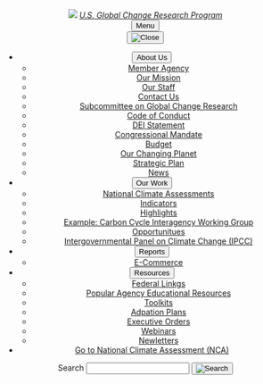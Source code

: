 <div class="usa-overlay"></div>
<header class="usa-header usa-header--extended">
  <div class="usa-navbar">
    <div class="usa-logo" id="-logo">
      <img src="/assets/img/logo.png" />
      <em class="usa-logo__text"><a href="/" title="Home">U.S. Global Change Research Program</a></em>
    </div>
    <button class="usa-menu-btn">Menu</button>
  </div>
  <nav aria-label="Primary navigation" class="usa-nav">
    <div class="usa-nav__inner">
      <button class="usa-nav__close">
        <img src="/assets/img/usa-icons/close.svg" role="img" alt="Close" />
      </button>
      <ul class="usa-nav__primary usa-accordion">
        <li class="usa-nav__primary-item">
          <button
            class="usa-accordion__button usa-nav__link"
            aria-expanded="false"
            aria-controls="extended-nav-section-four"
          >
            <span>About Us</span>
          </button>
          <ul id="extended-nav-section-four" class="usa-nav__submenu">
            <li class="usa-nav__submenu-item">
              <a href=""><span>Member Agency</span></a>
            </li>
            <li class="usa-nav__submenu-item">
              <a href=""><span>Our Mission</span></a>
            </li>
            <li class="usa-nav__submenu-item">
              <a href=""><span>Our Staff</span></a>
            </li>
            <li class="usa-nav__submenu-item">
              <a href=""><span>Contact Us</span></a>
            </li>
            <li class="usa-nav__submenu-item">
              <a href=""><span>Subcommittee on Global Change Research</span></a>
            </li>
            <li class="usa-nav__submenu-item">
              <a href=""><span>Code of Conduct</span></a>
            </li>
            <li class="usa-nav__submenu-item">
              <a href=""><span>DEI Statement</span></a>
            </li>
            <li class="usa-nav__submenu-item">
              <a href=""><span>Congressional Mandate</span></a>
            </li>
            <li class="usa-nav__submenu-item">
              <a href=""><span>Budget</span></a>
            </li>
            <li class="usa-nav__submenu-item">
              <a href=""><span>Our Changing Planet</span></a>
            </li>
            <li class="usa-nav__submenu-item">
              <a href=""><span>Strategic Plan</span></a>
            </li>
            <li class="usa-nav__submenu-item">
              <a href=""><span>News</span></a>
            </li>
          </ul>
        </li>
        <li class="usa-nav__primary-item">
          <button
            class="usa-accordion__button usa-nav__link"
            aria-expanded="false"
            aria-controls="extended-nav-section-two"
          >
            <span>Our Work</span>
          </button>
          <ul id="extended-nav-section-two" class="usa-nav__submenu">
            <li class="usa-nav__submenu-item">
              <a href=""><span>National Climate Assessments</span></a>
            </li>
            <li class="usa-nav__submenu-item">
              <a href=""><span>Indicators</span></a>
            </li>
            <li class="usa-nav__submenu-item">
              <a href=""><span>Highlights</span></a>
            </li>
            <li class="usa-nav__submenu-item">
              <a href=""><span>Example: Carbon Cycle Interagency Working Group</span></a>
            </li>
            <li class="usa-nav__submenu-item">
              <a href=""><span>Opportunitues</span></a>
            </li>
            <li class="usa-nav__submenu-item">
              <a href=""><span>Intergovernmental Panel on Climate Change (IPCC)</span></a>
            </li>
          </ul>
        </li>
        <li class="usa-nav__primary-item">
          <button
            class="usa-accordion__button usa-nav__link"
            aria-expanded="false"
            aria-controls="extended-nav-section-one"
          >
            <span>Reports</span>
          </button>
          <ul id="extended-nav-section-one" class="usa-nav__submenu">
            <li class="usa-nav__submenu-item">
              <a href=""><span>E-Commerce</span></a>
            </li>
          </ul>
        </li>
        <li class="usa-nav__primary-item">
          <button
            class="usa-accordion__button usa-nav__link"
            aria-expanded="false"
            aria-controls="extended-nav-section-three"
          >
            <span>Resources</span>
          </button>
          <ul id="extended-nav-section-three" class="usa-nav__submenu">
            <li class="usa-nav__submenu-item">
              <a href=""><span>Federal Linkgs</span></a>
            </li>
            <li class="usa-nav__submenu-item">
              <a href=""><span>Popular Agency Educational Resources</span></a>
            </li>
            <li class="usa-nav__submenu-item">
              <a href=""><span>Toolkits</span></a>
            </li>
            <li class="usa-nav__submenu-item">
              <a href=""><span>Adpation Plans</span></a>
            </li>
            <li class="usa-nav__submenu-item">
              <a href=""><span>Executive Orders</span></a>
            </li>
            <li class="usa-nav__submenu-item">
              <a href=""><span>Webinars</span></a>
            </li>
            <li class="usa-nav__submenu-item">
              <a href=""><span>Newletters</span></a>
            </li>
          </ul>
        </li>
        <li class="usa-nav__primary-item nav-button">
          <a href=""><span> Go to National Climate Assessment (NCA) <i class="fa-solid fa-arrow-right"></i>
          </svg>
          </span></a>
        </li>
      </ul>
      <div class="usa-nav__secondary usa-header--extended">
        <ul class="usa-nav__secondary-links"></ul>
        <section aria-label="Search component">
          <form class="usa-search usa-search--small" role="search">
            <label class="usa-sr-only" for="search-field">Search</label>
            <input
              class="usa-input"
              id="search-field"
              type="search"
              name="search"
            />
            <button class="usa-button" type="submit">
              <img
                src="/assets/img/usa-icons-bg/search--white.svg"
                class="usa-search__submit-icon"
                alt="Search"
              />
            </button>
          </form>
        </section>
      </div>
    </div>
  </nav>
</header>